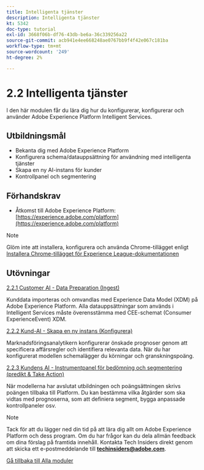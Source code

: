 ```yaml
---
title: Intelligenta tjänster
description: Intelligenta tjänster
kt: 5342
doc-type: tutorial
exl-id: 3668f06b-df76-43db-be6a-36c339256a22
source-git-commit: acb941e4ee668248ae0767bb9f4f42e067c181ba
workflow-type: tm+mt
source-wordcount: '249'
ht-degree: 2%

---
```


# 2.2 Intelligenta tjänster

I den här modulen får du lära dig hur du konfigurerar, konfigurerar och använder Adobe Experience Platform Intelligent Services.

## Utbildningsmål

- Bekanta dig med Adobe Experience Platform
- Konfigurera schema/datauppsättning för användning med intelligenta tjänster
- Skapa en ny AI-instans för kunder
- Kontrollpanel och segmentering

## Förhandskrav

- Åtkomst till Adobe Experience Platform: [https://experience.adobe.com/platform](https://experience.adobe.com/platform)

>[!NOTE]
>
>Glöm inte att installera, konfigurera och använda Chrome-tillägget enligt [Installera Chrome-tillägget för Experience League-dokumentationen](../../gettingstarted/gettingstarted/ex1.md)

## Utövningar

[2.2.1 Customer AI - Data Preparation (Ingest)](./ex1.md)

Kunddata importeras och omvandlas med Experience Data Model (XDM) på Adobe Experience Platform. Alla datauppsättningar som används i Intelligent Services måste överensstämma med CEE-schemat (Consumer ExperienceEvent) XDM.

[2.2.2 Kund-AI - Skapa en ny instans (Konfigurera)](./ex2.md)

Marknadsföringsanalytikern konfigurerar önskade prognoser genom att specificera affärsregler och identifiera relevanta data. När du har konfigurerat modellen schemalägger du körningar och granskningspoäng.

[2.2.3 Kundens AI - Instrumentpanel för bedömning och segmentering (predikt &amp; Take Action)](./ex3.md)

När modellerna har avslutat utbildningen och poängsättningen skrivs poängen tillbaka till Platform. Du kan bestämma vilka åtgärder som ska vidtas med prognoserna, som att definiera segment, bygga anpassade kontrollpaneler osv.

>[!NOTE]
>
>Tack för att du lägger ned din tid på att lära dig allt om Adobe Experience Platform och dess program. Om du har frågor kan du dela allmän feedback om dina förslag på framtida innehåll. Kontakta Tech Insiders direkt genom att skicka ett e-postmeddelande till **techinsiders@adobe.com**.

[Gå tillbaka till Alla moduler](../../../overview.md)
